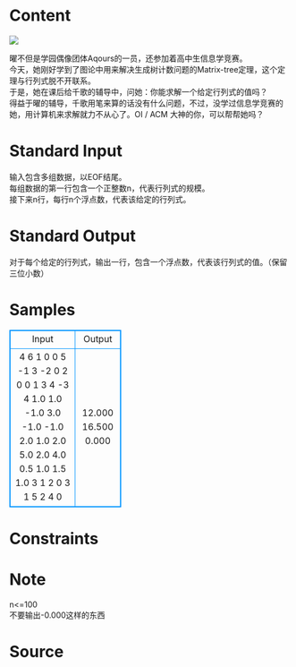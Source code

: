 
# Content

![](/source/lutece/yao-jiang-de-xian-xing-dai-shu-ke-tang-san/img/aHR0cDovL2ltYWdlcy5jbmJsb2dzLmNvbS9jbmJsb2dzX2NvbS9hdXRza3ktamFkZWsvMTA3NzIxNi9vXyVlNSU4ZCU4MyVlNiU5YiU5YzQuanBn.jpg)

曜不但是学园偶像团体Aqours的一员，还参加着高中生信息学竞赛。    
今天，她刚好学到了图论中用来解决生成树计数问题的Matrix-tree定理，这个定理与行列式脱不开联系。   
于是，她在课后给千歌的辅导中，问她：你能求解一个给定行列式的值吗？    
得益于曜的辅导，千歌用笔来算的话没有什么问题，不过，没学过信息学竞赛的她，用计算机来求解就力不从心了。OI / ACM 大神的你，可以帮帮她吗？

# Standard Input

输入包含多组数据，以EOF结尾。    
每组数据的第一行包含一个正整数n，代表行列式的规模。   
接下来n行，每行n个浮点数，代表该给定的行列式。

# Standard Output

对于每个给定的行列式，输出一行，包含一个浮点数，代表该行列式的值。（保留三位小数）

# Samples

<style>
        table,table tr th, table tr td { border:1px solid #0094ff; }
        table { width: 200px; min-height: 25px; line-height: 25px; text-align: center; border-collapse: collapse;}   
    </style>
<table>
	<tr>
		<td>Input</td>
		<td>Output</td>
	</tr>
<tr><td>4
6 1 0 0
5 -1 3 -2
0 2 0 0
1 3 4 -3
4
1.0 1.0 -1.0 3.0
-1.0 -1.0 2.0 1.0
2.0 5.0 2.0 4.0
0.5 1.0 1.5 1.0
3
1 2 0
3 1 5
2 4 0</td><td>12.000
16.500
0.000
</td></tr></table>


# Constraints



# Note

n<=100   
不要输出-0.000这样的东西

# Source


